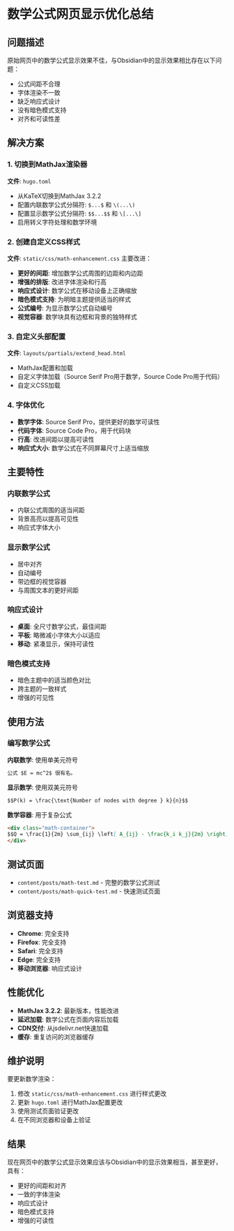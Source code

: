# 数学公式网页显示优化总结

## 问题描述
原始网页中的数学公式显示效果不佳，与Obsidian中的显示效果相比存在以下问题：
- 公式间距不合理
- 字体渲染不一致
- 缺乏响应式设计
- 没有暗色模式支持
- 对齐和可读性差

## 解决方案

### 1. 切换到MathJax渲染器
**文件**: `hugo.toml`
- 从KaTeX切换到MathJax 3.2.2
- 配置内联数学公式分隔符: `$...$` 和 `\(...\)`
- 配置显示数学公式分隔符: `$$...$$` 和 `\[...\]`
- 启用转义字符处理和数学环境

### 2. 创建自定义CSS样式
**文件**: `static/css/math-enhancement.css`
主要改进：
- **更好的间距**: 增加数学公式周围的边距和内边距
- **增强的排版**: 改进字体渲染和行高
- **响应式设计**: 数学公式在移动设备上正确缩放
- **暗色模式支持**: 为明暗主题提供适当的样式
- **公式编号**: 为显示数学公式自动编号
- **视觉容器**: 数学块具有边框和背景的独特样式

### 3. 自定义头部配置
**文件**: `layouts/partials/extend_head.html`
- MathJax配置和加载
- 自定义字体加载（Source Serif Pro用于数学，Source Code Pro用于代码）
- 自定义CSS加载

### 4. 字体优化
- **数学字体**: Source Serif Pro，提供更好的数学可读性
- **代码字体**: Source Code Pro，用于代码块
- **行高**: 改进间距以提高可读性
- **响应式大小**: 数学公式在不同屏幕尺寸上适当缩放

## 主要特性

### 内联数学公式
- 内联公式周围的适当间距
- 背景高亮以提高可见性
- 响应式字体大小

### 显示数学公式
- 居中对齐
- 自动编号
- 带边框的视觉容器
- 与周围文本的更好间距

### 响应式设计
- **桌面**: 全尺寸数学公式，最佳间距
- **平板**: 略微减小字体大小以适应
- **移动**: 紧凑显示，保持可读性

### 暗色模式支持
- 暗色主题中的适当颜色对比
- 跨主题的一致样式
- 增强的可见性

## 使用方法

### 编写数学公式

**内联数学**: 使用单美元符号
```markdown
公式 $E = mc^2$ 很有名。
```

**显示数学**: 使用双美元符号
```markdown
$$P(k) = \frac{\text{Number of nodes with degree } k}{n}$$
```

**数学容器**: 用于复杂公式
```markdown
<div class="math-container">
$$Q = \frac{1}{2m} \sum_{ij} \left[ A_{ij} - \frac{k_i k_j}{2m} \right] \delta(c_i, c_j)$$
</div>
```

## 测试页面
- `content/posts/math-test.md` - 完整的数学公式测试
- `content/posts/math-quick-test.md` - 快速测试页面

## 浏览器支持
- **Chrome**: 完全支持
- **Firefox**: 完全支持
- **Safari**: 完全支持
- **Edge**: 完全支持
- **移动浏览器**: 响应式设计

## 性能优化
- **MathJax 3.2.2**: 最新版本，性能改进
- **延迟加载**: 数学公式在页面内容后加载
- **CDN交付**: 从jsdelivr.net快速加载
- **缓存**: 重复访问的浏览器缓存

## 维护说明
要更新数学渲染：
1. 修改 `static/css/math-enhancement.css` 进行样式更改
2. 更新 `hugo.toml` 进行MathJax配置更改
3. 使用测试页面验证更改
4. 在不同浏览器和设备上验证

## 结果
现在网页中的数学公式显示效果应该与Obsidian中的显示效果相当，甚至更好，具有：
- 更好的间距和对齐
- 一致的字体渲染
- 响应式设计
- 暗色模式支持
- 增强的可读性
